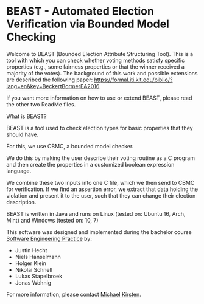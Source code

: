# BEAST - Automated Election Verification via Bounded Model Checking

Welcome to BEAST (Bounded Election Attribute Structuring Tool). This is a tool with which you can check whether voting methods satisfy
specific properties (e.g., some fairness properties or that the winner received a majority of the votes).
The background of this work and possible extensions are described the following paper: https://formal.iti.kit.edu/biblio/?lang=en&key=BeckertBormerEA2016

If you want more information on how to use or extend BEAST, please read the other two ReadMe files.



What is BEAST?

BEAST is a tool used to check election types for basic properties that they should have.

For this, we use CBMC, a bounded model checker.

We do this by making the user describe their voting routine as a C program and then create the properties in a customized boolean expression language.

We combine these two inputs into one C file, which we then send to CBMC for verification.
If we find an assertion error, we extract that data holding the violation and present it to the user, such that they can change their election description.

BEAST is written in Java and runs on Linux (tested on: Ubuntu 16, Arch, Mint) and Windows (tested on: 10, 7)

This software was designed and implemented during the bachelor course
[Software Engineering Practice](https://formal.iti.kit.edu/teaching/pse/201617/voting/) by:

* Justin Hecht
* Niels Hanselmann
* Holger Klein
* Nikolai Schnell
* Lukas Stapelbroek
* Jonas Wohnig

For more information, please contact [Michael Kirsten](https://formal.iti.kit.edu/~kirsten/?lang=en).
